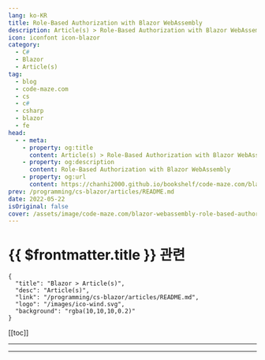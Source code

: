 ```yaml
---
lang: ko-KR
title: Role-Based Authorization with Blazor WebAssembly
description: Article(s) > Role-Based Authorization with Blazor WebAssembly
icon: iconfont icon-blazor
category: 
  - C#
  - Blazor
  - Article(s)
tag: 
  - blog
  - code-maze.com
  - cs
  - c#
  - csharp
  - blazor
  - fe
head:  
  - - meta:
    - property: og:title
      content: Article(s) > Role-Based Authorization with Blazor WebAssembly
    - property: og:description
      content: Role-Based Authorization with Blazor WebAssembly
    - property: og:url
      content: https://chanhi2000.github.io/bookshelf/code-maze.com/blazor-webassembly-role-based-authorization.html
prev: /programming/cs-blazor/articles/README.md
date: 2022-05-22
isOriginal: false
cover: /assets/image/code-maze.com/blazor-webassembly-role-based-authorization/banner.png
---
```


# {{ $frontmatter.title }} 관련

```component VPCard
{
  "title": "Blazor > Article(s)",
  "desc": "Article(s)",
  "link": "/programming/cs-blazor/articles/README.md",
  "logo": "/images/ico-wind.svg",
  "background": "rgba(10,10,10,0.2)"
}
```

[[toc]]

---

<SiteInfo
  name="Role-Based Authorization with Blazor WebAssembly"
  desc="In this article, we are going to learn about Role-Based Authorization with Blazor WebAssembly and ASP.NET Core Web API applications."
  url="https://code-maze.com/blazor-webassembly-role-based-authorization/"
  logo="/assets/image/code-maze.com/favicon.png"
  preview="/assets/image/code-maze.com/blazor-webassembly-role-based-authorization/banner.png"/>

<!-- TODO: 작성 -->

---

<TagLinks />